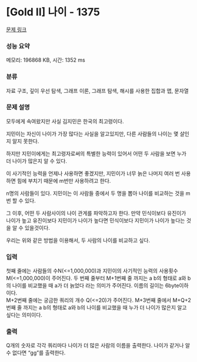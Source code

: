 # [Gold II] 나이 - 1375 

[문제 링크](https://www.acmicpc.net/problem/1375) 

### 성능 요약

메모리: 196868 KB, 시간: 1352 ms

### 분류

자료 구조, 깊이 우선 탐색, 그래프 이론, 그래프 탐색, 해시를 사용한 집합과 맵, 문자열

### 문제 설명

<p>모두에게 속여왔지만 사실 김지민은 한국의 최고령이다.</p>

<p>지민이는 자신이 나이가 가장 많다는 사실을 알고있지만, 다른 사람들의 나이는 몇 살인지 알지 못한다.</p>

<p>하지만 지민이에게는 최고령자로써의 특별한 능력이 있어서 어떤 두 사람을 보면 누가 더 나이가 많은지 알 수 있다.</p>

<p>이 사기적인 능력을 언제나 사용하면 좋겠지만, 지민이가 너무 늙은 나머지 여러 번 사용하면 힘에 부치기 때문에 m번만 사용하려고 한다.</p>

<p>n명의 사람들이 있다. 지민이는 이 사람들 중에서 두 명을 뽑아 나이를 비교하는 것을 m번 할 수 있다.</p>

<p>그 이후, 어떤 두 사람사이의 나이 관게를 파악하고자 한다. 만약 민식이보다 유진이가 나이가 높고 유진이보다 지민이가 나이가 높다면 민식이보다 지민이가 나이가 높다는 것을 알 수 있을것이다.</p>

<p>우리는 위와 같은 방법을 이용해서, 두 사람의 나이를 비교하고 싶다.</p>

### 입력 

 <p>첫째 줄에는 사람들의 수N(<=1,000,000)과 지민이의 사기적인 능력의 사용횟수 M(<=1,000,000)이 주어진다. 두 번째 줄부터 M+1번째 줄 까지는 a b의 형태로 a와 b의 나이를 비교했을 때 a가 더 늙었다 라는 의미가 주어진다. 이름의 길이는 6byte이하이다.<br>
  M+2번째 줄에는 궁금한 쿼리의 개수 Q(<=20)가 주어진다. M+3번째 줄에서 M+Q+2번째 줄 까지는 a b의 형태로 a와 b의 나이를 비교했을 때 누가 더 나이가 많은지 알고싶다는 의미이다.</p>

### 출력 

 <p>Q개의 숫자로 각각 쿼리마다 나이가 더 많은 사람의 이름을 출력한다. 나이가 같거나 알 수 없다면 “gg”를 출력한다.</p>

